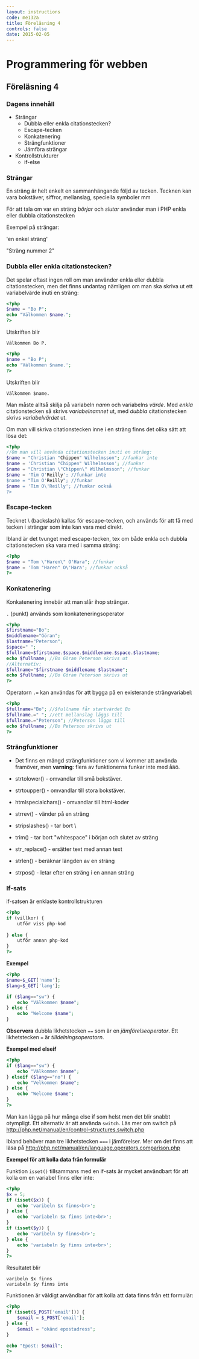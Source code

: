 ```yaml
---
layout: instructions
code: me132a
title: Föreläsning 4
controls: false
date: 2015-02-05
---
```


# Programmering för webben

## Föreläsning 4

### Dagens innehåll

- Strängar
    - Dubbla eller enkla citationstecken?
    - Escape-tecken
    - Konkatenering
    - Strängfunktioner
    - Jämföra strängar
- Kontrollstrukturer
    - if-else

### Strängar

En sträng är helt enkelt en sammanhängande följd av tecken.
Tecknen kan vara bokstäver, siffror, mellanslag, speciella
symboler mm

För att tala om var en sträng *börjar* och *slutar* använder man
i PHP enkla eller dubbla citationstecken

Exempel på strängar:

'en enkel sträng'

"Sträng nummer 2"

### Dubbla eller enkla citationstecken?

Det spelar oftast ingen roll om man använder enkla eller
dubbla citationstecken, men det finns undantag nämligen om man ska skriva ut ett variabelvärde inuti en sträng:

```php
<?php
$name = "Bo P";
echo "Välkommen $name.";
?>
```

Utskriften blir

```
Välkommen Bo P.
```

```php
<?php
$name = "Bo P";
echo 'Välkommen $name.';
?>
```

Utskriften blir

```
Välkommen $name.
```

Man måste alltså skilja på variabeln *namn* och variabelns *värde*. Med *enkla* citationstecken så skrivs *variabelnamnet* ut, med *dubbla* citationstecken skrivs *variabelvärdet* ut. 

Om man vill skriva citationstecken inne i en sträng finns det olika sätt att lösa det:

```php
<?php
//Om man vill använda citationstecken inuti en sträng:
$name = "Christian "Chippen" Wilhelmsson"; //funkar inte
$name = 'Christian "Chippen" Wilhelmsson'; //funkar
$name = "Christian \"Chippen\" Wilhelmsson"; //funkar
$name = 'Tim O'Reilly'; //funkar inte
$name = "Tim O'Reilly"; //funkar
$name = 'Tim O\'Reilly'; //funkar också
?>
```

### Escape-tecken

Tecknet \ (backslash) kallas för escape-tecken, och används för att få med tecken i strängar som inte kan vara med direkt.

Ibland är det tvunget med escape-tecken, tex om både
enkla och dubbla citationstecken ska vara med i
samma sträng:

```php
<?php
$name = "Tom \"Haren\" O'Hara"; //funkar
$name = 'Tom "Haren" O\'Hara'; //funkar också
?>
```

### Konkatenering

Konkatenering innebär att man slår ihop strängar.

`.` (punkt) används som konkateneringsoperator

```php
<?php
$firstname="Bo";
$middlename="Göran";
$lastname="Peterson";
$space=" ";
$fullname=$firstname.$space.$middlename.$space.$lastname;
echo $fullname; //Bo Göran Peterson skrivs ut
//Alternativ:
$fullname="$firstname $middlename $lastname";
echo $fullname; //Bo Göran Peterson skrivs ut
?>
```

Operatorn `.=` kan användas för att bygga på en
existerande strängvariabel:

```php
<?php
$fullname="Bo"; //$fullname får startvärdet Bo
$fullname.=" "; //ett mellanslag läggs till
$fullname.="Peterson"; //Peterson läggs till
echo $fullname; //Bo Peterson skrivs ut
?>
```

### Strängfunktioner

- Det finns en mängd strängfunktioner som vi kommer att använda
framöver, men **varning**: flera av funktionerna funkar inte med åäö.

- strtolower() - omvandlar till små bokstäver.
- strtoupper() - omvandlar till stora bokstäver.
- htmlspecialchars() - omvandlar till html-koder
- strrev() - vänder på en sträng
- stripslashes() - tar bort \
- trim() - tar bort "whitespace" i början och slutet av sträng
- str_replace() - ersätter text med annan text
- strlen() - beräknar längden av en sträng
- strpos() - letar efter en sträng i en annan sträng


### If-sats

if-satsen är enklaste
kontrollstrukturen

```php
<?php
if (villkor) {
	utför viss php-kod
	} else {
	utför annan php-kod}
?>
```


**Exempel**

```php
<?php
$name=$_GET['name'];
$lang=$_GET['lang'];

if ($lang=="sw") {
	echo "Välkommen $name";
} else {
	echo "Welcome $name";}
```

**Observera** dubbla likhetstecken `==` som är
en *jämförelseoperator*. Ett likhetstecken `=` är *tilldelningsoperatorn*.

**Exempel med elseif**

```php
<?php
if ($lang=="sw") {
	echo "Välkommen $name";
} elseif ($lang=="no") {
	echo "Velkommen $name";} else {
	echo "Welcome $name";}
?>
```

Man kan lägga på hur många else if som helst men det blir snabbt otympligt. Ett alternativ är att använda `switch`. Läs mer om switch på <http://php.net/manual/en/control-structures.switch.php>

Ibland behöver man tre likhetstecken `===` i jämförelser. Mer om det finns att läsa på <http://php.net/manual/en/language.operators.comparison.php>

**Exempel för att kolla data från formulär**

Funktion `isset()` tillsammans med en if-sats är mycket användbart för att kolla om en variabel finns eller inte: 

```php
<?php
$x = 5;
if (isset($x)) {
	echo 'varibeln $x finns<br>';} else {
	echo 'variabeln $x finns inte<br>';}
if (isset($y)) {
	echo 'varibeln $y finns<br>';} else {
	echo 'variabeln $y finns inte<br>';}
?>
``` 

Resultatet blir

```
varibeln $x finns
variabeln $y finns inte
```

Funktionen är väldigt användbar för att kolla att data finns från ett formulär:

```php
<?php
if (isset($_POST['email'])) {
	$email = $_POST['email'];} else {
	$email = "okänd epostadress";}

echo "Epost: $email";
?>
```

